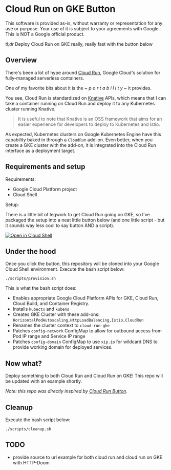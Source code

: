 # Cloud Run on GKE Button

This software is provided as-is, without warranty or representation for any use or purpose. Your use of it is subject to your agreements with Google. This is NOT a Google official product.

*tl;dr* Deploy Cloud Run on GKE really, really fast with the button below

## Overview

There's been a lot of hype around [Cloud Run](https://cloud.google.com/run/), Google Cloud's solution for fully-managed serverless containers.

One of my favorite bits about it is the ~ _p o r t a b i l i t y_ ~ it provides. 

You see, Cloud Run is standardized on [Knative](https://knative.dev/docs/) APIs, which means that I can take a container running on Cloud Run and deploy it to any Kubernetes cluster running Knative. 

> It is useful to note that  Knative is an OSS framework that aims for an easier experience for developers to deploy to Kubernetes and Istio. 

As expected, Kubernetes clusters on Google Kubernetes Engine have this capability baked in through a `CloudRun` add-on. Even better, when you create a GKE cluster with the add-on, it is integrated into the Cloud Run interface as a deployment target.

## Requirements and setup

Requirements:

* Google Cloud Platform project
* Cloud Shell

Setup: 

There is a little bit of legwork to get Cloud Run going on GKE, so I've packaged the setup into a neat little button below (and one little script - but it sounds way less cool to say button AND a script).

[![Open in Cloud Shell](http://gstatic.com/cloudssh/images/open-btn.svg)](https://console.cloud.google.com/cloudshell/open?cloudshell_git_repo=https://github.com/agmsb/cloudrun-gke-button.git&cloudshell_git_branch=master&cloudshell_tutorial=README.md)

## Under the hood

Once you click the button, this repository will be cloned into your Google Cloud Shell environment. Execute the bash script below:

```
./scripts/provision.sh
```

This is what the bash script does:

* Enables appropriate Google Cloud Platform APIs for GKE, Cloud Run, Cloud Build, and Container Registry.
* Installs `kubectx` and `kubens`
* Creates GKE Cluster with these add-ons: `HorizontalPodAutoscaling,HttpLoadBalancing,Istio,CloudRun`
* Renames the cluster context to `cloud-run-gke`
* Patches `config-network` ConfigMap to allow for outbound access from Pod IP range and Service IP range
* Patches `config-domain` ConfigMap to use `xip.io` for wildcard DNS to provide working domain for deployed services. 

## Now what?

Deploy something to both Cloud Run and Cloud Run on GKE! This repo will be updated with an example shortly. 

_Note: this repo was directly inspired by [Cloud Run Button](https://github.com/jamesward/cloud-run-button)._

## Cleanup

Execute the bash script below:

```
./scripts/cleanup.sh
```

## TODO

* provide source to url example for both cloud run and cloud run on GKE with HTTP-Doom